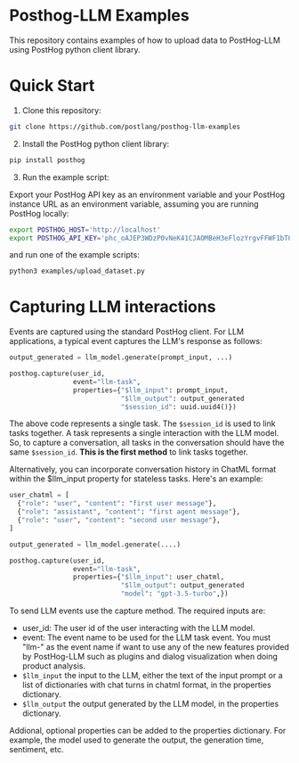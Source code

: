# Posthog-LLM Examples

This repository contains examples of how to upload data to PostHog-LLM using PostHog python client library.

# Quick Start

1. Clone this repository:

```bash
git clone https://github.com/postlang/posthog-llm-examples
```
2. Install the PostHog python client library:

```bash
pip install posthog
```

3. Run the example script:

Export your PostHog API key as an environment variable and your PostHog instance URL as an environment variable, assuming you are running PostHog locally:

```bash
export POSTHOG_HOST='http://localhost'
export POSTHOG_API_KEY='phc_oAJEP3WDzP0vNeK41CJAOMBeH3eFlozYrgvFFWF1bT0'
```

and run one of the example scripts:

```bash
python3 examples/upload_dataset.py 
```

# Capturing LLM interactions

Events are captured using the standard PostHog client. For LLM applications, a typical event captures the LLM's response as follows:

```python
output_generated = llm_model.generate(prompt_input, ...)

posthog.capture(user_id,
                event="llm-task",
                properties={"$llm_input": prompt_input,
                            "$llm_output": output_generated
                            "$session_id": uuid.uuid4()})
```

The above code represents a single task. The `$session_id` is used to link tasks together. A task represents a single interaction with the LLM model.
So, to capture a conversation, all tasks in the conversation should have the same `$session_id`. **This is the first method** to link tasks together.

Alternatively, you can incorporate conversation history in ChatML format within the $llm_input property for stateless tasks. Here's an example:

```python
user_chatml = [
  {"role": "user", "content": "first user message"},
  {"role": "assistant", "content": "first agent message"},
  {"role": "user", "content": "second user message"}, 
]

output_generated = llm_model.generate(....)

posthog.capture(user_id,
                event="llm-task",
                properties={"$llm_input": user_chatml,
                            "$llm_output": output_generated
                            "model": "gpt-3.5-turbo",})

```

To send LLM events use the capture method. The required inputs are:

- user_id: The user id of the user interacting with the LLM model.
- event: The event name to be used for the LLM task event. You must "llm-" as the event name if want to use any of the new features provided by PostHog-LLM such as plugins and dialog visualization when doing product analysis.
- `$llm_input` the input to the LLM, either the text of the input prompt or a list of dictionaries with chat turns in chatml format, in the properties dictionary.
- `$llm_output` the output generated by the LLM model, in the properties dictionary.

Addional, optional properties can be added to the properties dictionary. For example, the model used to generate the output, the generation time, sentiment, etc.

















